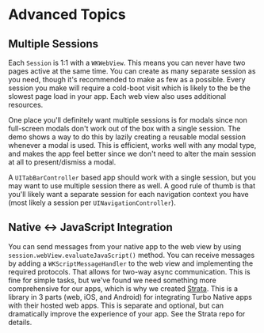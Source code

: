 # Advanced Topics

## Multiple Sessions

Each `Session` is 1:1 with a `WKWebView`. This means you can never have two pages active at the same time. You can create as many separate session as you need, though it's recommended to make as few as a possible. Every session you make will require a cold-boot visit which is likely to the be the slowest page load in your app. Each web view also uses additional resources.

One place you'll definitely want multiple sessions is for modals since non full-screen modals don't work out of the box with a single session. The demo shows a way to do this by lazily creating a reusable modal session whenever a modal is used. This is efficient, works well with any modal type, and makes the app feel better since we don't need to alter the main session at all to present/dismiss a modal. 

A `UITabBarController` based app should work with a single session, but you may want to use multiple session there as well. A good rule of thumb is that you'll likely want a separate session for each navigation context you have (most likely a session per `UINavigationController`).

## Native <-> JavaScript Integration

You can send messages from your native app to the web view by using `session.webView.evaluateJavaScript()` method. You can receive messages by adding a `WKScriptMessageHandler` to the web view and implementing the required protocols. That allows for two-way async communication. This is fine for simple tasks, but we've found we need something more comprehensive for our apps, which is why we created [Strata](https://github.com/hotwired/strata). This is a library in 3 parts (web, iOS, and Android) for integrating Turbo Native apps with their hosted web apps. This is separate and optional, but can dramatically improve the experience of your app. See the Strata repo for details.
